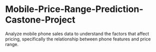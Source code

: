 # Mobile-Price-Range-Prediction-Castone-Project
Analyze mobile phone sales data to understand the factors that affect pricing, specifically the relationship between phone features and price range.
